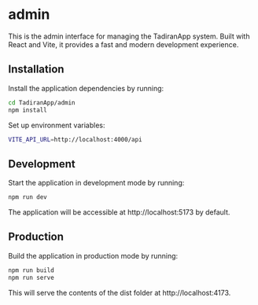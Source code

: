 # admin

This is the admin interface for managing the TadiranApp system. Built with React and Vite, it provides a fast and modern development experience.

## Installation

Install the application dependencies by running:

```sh
cd TadiranApp/admin
npm install
```

Set up environment variables: 

```sh
VITE_API_URL=http://localhost:4000/api
```

## Development

Start the application in development mode by running:

```sh
npm run dev
```

The application will be accessible at http://localhost:5173 by default.

## Production

Build the application in production mode by running:

```sh
npm run build
npm run serve
```

This will serve the contents of the dist folder at http://localhost:4173.
